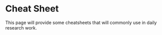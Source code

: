# Cheat Sheet

This page will provide some cheatsheets that will commonly use in daily research work.

```{tableofcontents}
```